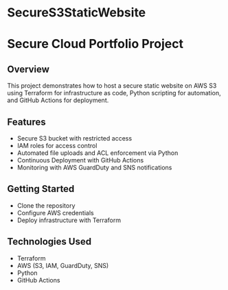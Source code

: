 # SecureS3StaticWebsite

# Secure Cloud Portfolio Project

## Overview
This project demonstrates how to host a secure static website on AWS S3 using Terraform for infrastructure as code, Python scripting for automation, and GitHub Actions for deployment.

## Features
- Secure S3 bucket with restricted access
- IAM roles for access control
- Automated file uploads and ACL enforcement via Python
- Continuous Deployment with GitHub Actions
- Monitoring with AWS GuardDuty and SNS notifications

## Getting Started
- Clone the repository
- Configure AWS credentials
- Deploy infrastructure with Terraform

## Technologies Used
- Terraform
- AWS (S3, IAM, GuardDuty, SNS)
- Python
- GitHub Actions
